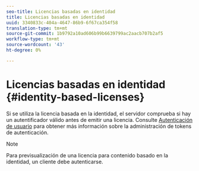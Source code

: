 ```yaml
---
seo-title: Licencias basadas en identidad
title: Licencias basadas en identidad
uuid: 3340833c-404a-4647-86b9-6f67ca354f58
translation-type: tm+mt
source-git-commit: 1b9792a10ad606b99b6639799ac2aacb707b2af5
workflow-type: tm+mt
source-wordcount: '43'
ht-degree: 0%

---
```



# Licencias basadas en identidad {#identity-based-licenses}

Si se utiliza la licencia basada en la identidad, el servidor comprueba si hay un autentificador válido antes de emitir una licencia. Consulte [Autenticación de usuario](../../../aaxs-protecting-content/content-introduction/content-usage-rules/content-authentication/content-user-authentication.md) para obtener más información sobre la administración de tokens de autenticación.

>[!NOTE]
>
>Para previsualización de una licencia para contenido basado en la identidad, un cliente debe autenticarse.


